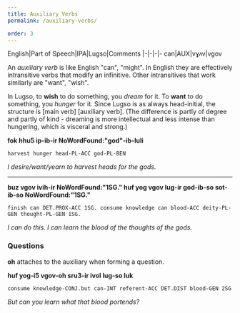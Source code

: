 ```yaml
---
title: Auxiliary Verbs
permalink: /auxiliary-verbs/

order: 3
---
```


English|Part of Speech|IPA|Lugso|Comments
|-|-|-|-
can|AUX|vɣʌv|vgov

An _auxiliary verb_ is like English "can", "might". In English they are effectively intransitive verbs that modify an infinitive. Other intransitives that work similarly are "want", "wish".

In Lugso, to **wish** to do something, you _dream_ for it. To **want** to do something, you _hunger_ for it. Since Lugso is as always head-initial, the structure is [main verb] [auxiliary verb]. (The difference is partly of degree and partly of kind - dreaming is more intellectual and less intense than hungering, which is visceral and strong.)

**fok hhu5 ip-ib-ir NoWordFound:"god"-ib-luli**

`harvest hunger head-PL-ACC god-PL-BEN`

_I desire/want/yearn to harvest heads for the gods._

---

**buz vgov ivih-ir NoWordFound:"1SG." huf yog vgov lug-ir god-ib-so sot-ib-so NoWordFound:"1SG."**

`finish can DET.PROX-ACC 1SG. consume knowledge can blood-ACC deity-PL-GEN thought-PL-GEN 1SG.`

_I can do this. I can learn the blood of the thoughts of the gods._

### Questions

**oh** attaches to the auxiliary when forming a question.

**huf yog-i5 vgov-oh sru3-ir ivol lug-so luk**

`consume knowledge-CONJ.but can-INT referent-ACC DET.DIST blood-GEN 2SG`

_But can you learn what that blood portends?_
